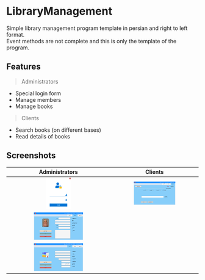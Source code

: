 # LibraryManagement

Simple library management program template in persian and right to left format.\
Event methods are not complete and this is only the template of the program.

## Features

> Administrators

- Special login form
- Manage members
- Manage books

> Clients

- Search books (on different bases)
- Read details of books

## Screenshots

|                     Administrators                     |                       Clients                        |
| :----------------------------------------------------: | :--------------------------------------------------: |
|   <img width="25%" alt="Login" src="Docs/Login.png">   | <img width="50%" alt="search" src="Docs/Search.png"> |
| <img width="50%" alt="members" src="Docs/Members.png"> |                                                      |
|   <img width="50%" alt="books" src="Docs/Books.png">   |                                                      |
